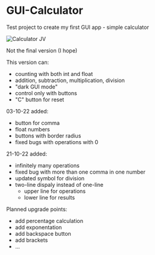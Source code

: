 # GUI-Calculator
Test project to create my first GUI app - simple calculator 

![Calculator JV](https://user-images.githubusercontent.com/107077915/197199781-d1bcde66-de85-467b-9846-a07f2b2c4ad6.png)

Not the final version (I hope)

This version can:
  - counting with both int and float
  - addition, subtraction, multiplication, division
  - "dark GUI mode"
  - control only with buttons
  - "C" button for reset

03-10-22 added:
  - button for comma
  - float numbers
  - buttons with border radius
  - fixed bugs with operations with 0
  
21-10-22 added:
  - infinitely many operations
  - fixed bug with more than one comma in one number
  - updated symbol for division
  - two-line dispaly instead of one-line
      - upper line for operations
      - lower line for results


Planned upgrade points:
  - add percentage calculation
  - add exponentation
  - add backspace button
  - add brackets
  - ...
